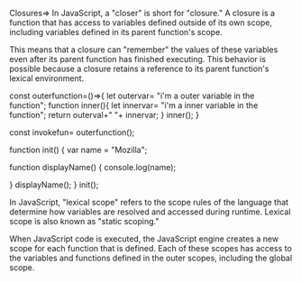 <!-- ---------------------------------Closures---------------------------------------------------------------->
Closures=> In JavaScript, a "closer" is short for "closure." A closure is a function that has access to variables defined outside of its own scope, including variables defined in its parent function's scope.

This means that a closure can "remember" the values of these variables even after its parent function has finished executing. This behavior is possible because a closure retains a reference to its parent function's lexical environment.

const outerfunction=()=>{
    let outervar= "i'm a outer variable in the function";
    function inner(){
        let innervar= "i'm a inner variable in the function";
        return outerval+" "+ innervar;
    }
    inner();
}

const invokefun= outerfunction();
<!-- it will return the inner function   -->
function init() {
  var name = "Mozilla";
  <!-- name is a local variable created by init -->
  function displayName() {
      console.log(name);
    <!-- // displayName() is the inner function, that forms the closure-->
   <!-- // use variable declared in the parent function  -->
  }
  displayName();
}
init();

<!-- ---------------------------------Lexical Scope---------------------------------------------------------------->
In JavaScript, "lexical scope" refers to the scope rules of the language that determine how variables are resolved and accessed during runtime. Lexical scope is also known as "static scoping."

When JavaScript code is executed, the JavaScript engine creates a new scope for each function that is defined. Each of these scopes has access to the variables and functions defined in the outer scopes, including the global scope.
